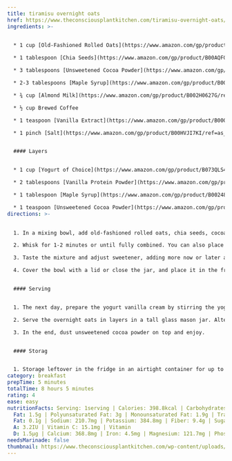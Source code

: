 ```yaml
---
title: tiramisu overnight oats
href: https://www.theconsciousplantkitchen.com/tiramisu-overnight-oats/
ingredients: >-
  

  * 1 cup [Old-Fashioned Rolled Oats](https://www.amazon.com/gp/product/B07BRXFXCR/ref=as_li_qf_asin_il_tl?ie=UTF8&tag=tcpk-20&creative=9325&linkCode=as2&creativeASIN=B07BRXFXCR&linkId=1aa6c4fe0b5a6737cd90e5d540caaa81)

  * 1 tablespoon [Chia Seeds](https://www.amazon.com/gp/product/B00AQFGL3O/ref=as_li_qf_asin_il_tl?ie=UTF8&tag=tcpk-20&creative=9325&linkCode=as2&creativeASIN=B00AQFGL3O&linkId=fa6b6f70a3c237d00b34e705c9dbe523)

  * 3 tablespoons [Unsweetened Cocoa Powder](https://www.amazon.com/gp/product/B00HES9CMS/ref=as_li_qf_asin_il_tl?ie=UTF8&tag=tcpk-20&creative=9325&linkCode=as2&creativeASIN=B00HES9CMS&linkId=f049092a66c23bce7bfb0d00841b9d25)

  * 2-3 tablespoons [Maple Syrup](https://www.amazon.com/gp/product/B002483SRI/ref=as_li_qf_asin_il_tl?ie=UTF8&tag=tcpk-20&creative=9325&linkCode=as2&creativeASIN=B002483SRI&linkId=1a313f6bb0080b0cc31bf9888f7c8612) - vanilla stevia

  * ¾ cup [Almond Milk](https://www.amazon.com/gp/product/B002H0627G/ref=as_li_qf_asin_il_tl?ie=UTF8&tag=tcpk-20&creative=9325&linkCode=as2&creativeASIN=B002H0627G&linkId=f8a73ef2bbc0c663105cc4f40d6e432a)

  * ½ cup Brewed Coffee

  * 1 teaspoon [Vanilla Extract](https://www.amazon.com/gp/product/B0002UN7PI/ref=as_li_qf_asin_il_tl?ie=UTF8&tag=tcpk-20&creative=9325&linkCode=as2&creativeASIN=B0002UN7PI&linkId=e011e93415643a3654d2cb02c6dc326d)

  * 1 pinch [Salt](https://www.amazon.com/gp/product/B00HVJI7KI/ref=as_li_qf_asin_il_tl?ie=UTF8&tag=tcpk-20&creative=9325&linkCode=as2&creativeASIN=B00HVJI7KI&linkId=48384c268f6d07c482cd8e115436b338) - optional


  #### Layers


  * 1 cup [Yogurt of Choice](https://www.amazon.com/gp/product/B073QLS4SB/ref=as_li_qf_asin_il_tl?ie=UTF8&tag=tcpk-20&creative=9325&linkCode=as2&creativeASIN=B073QLS4SB&linkId=4b5817a8564ed83b3f3893e653d5d7db) - we used coconut yogurt or soy yogurt

  * 2 tablespoons [Vanilla Protein Powder](https://www.amazon.com/gp/product/B0021FEMZG/ref=as_li_qf_asin_il_tl?ie=UTF8&tag=tcpk-20&creative=9325&linkCode=as2&creativeASIN=B0021FEMZG&linkId=28827688eccb425afc0ec031ea94c5b4)

  * 1 tablespoon [Maple Syrup](https://www.amazon.com/gp/product/B002483SRI/ref=as_li_qf_asin_il_tl?ie=UTF8&tag=tcpk-20&creative=9325&linkCode=as2&creativeASIN=B002483SRI&linkId=1a313f6bb0080b0cc31bf9888f7c8612)

  * 1 teaspoon [Unsweetened Cocoa Powder](https://www.amazon.com/gp/product/B00HES9CMS/ref=as_li_qf_asin_il_tl?ie=UTF8&tag=tcpk-20&creative=9325&linkCode=as2&creativeASIN=B00HES9CMS&linkId=f049092a66c23bce7bfb0d00841b9d25) - to dust on top
directions: >-
  

  1. In a mixing bowl, add old-fashioned rolled oats, chia seeds, cocoa powder, salt. sweetener, almond milk, and coffee.

  2. Whisk for 1-2 minutes or until fully combined. You can also place the ingredients in a glass mason jar, shake vigorously, and form a consistent chocolate mixture. It won't be thick, and that's normal.

  3. Taste the mixture and adjust sweetener, adding more now or later as a topping.

  4. Cover the bowl with a lid or close the jar, and place it in the fridge overnight.


  #### Serving


  1. The next day, prepare the yogurt vanilla cream by stirring the yogurt, protein powder, and maple syrup together. If too thick, add more yogurt or some almond milk

  2. Serve the overnight oats in layers in a tall glass mason jar. Alternate overnight oats and yogurt layer, finishing with a yogurt later on top.

  3. In the end, dust unsweetened cocoa powder on top and enjoy.


  #### Storag


  1. Storage leftover in the fridge in an airtight container for up to 3 days.
category: breakfast
prepTime: 5 minutes
totalTime: 8 hours 5 minutes
rating: 4
ease: easy
nutritionFacts: Serving: 1serving | Calories: 398.8kcal | Carbohydrates: 66.3g | Protein: 16g | Fat: 9g | Saturated
  Fat: 1.5g | Polyunsaturated Fat: 3g | Monounsaturated Fat: 1.9g | Trans
  Fat: 0.1g | Sodium: 210.7mg | Potassium: 384.8mg | Fiber: 9.4g | Sugar: 24.9g | Vitamin
  A: 3.2IU | Vitamin C: 15.1mg | Vitamin
  D: 1.5µg | Calcium: 368.8mg | Iron: 4.5mg | Magnesium: 121.7mg | Phosphorus: 274.6mg | Zinc: 2.5mg
needsMarinade: false
thumbnail: https://www.theconsciousplantkitchen.com/wp-content/uploads/2022/03/Tiramisu-Overnight-Oats-Vegan-Dairy-free-1.jpg
---
```

